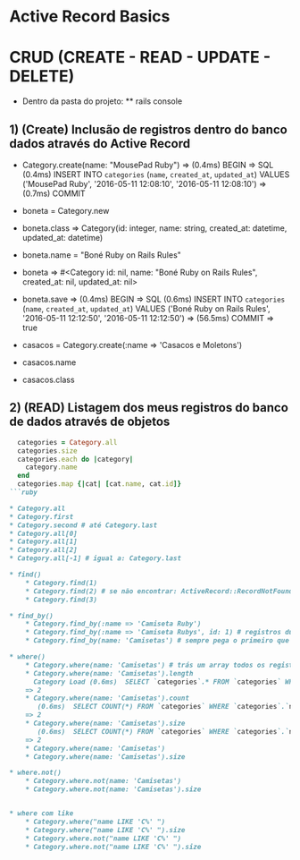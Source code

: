 Active Record Basics
====================

# CRUD (CREATE - READ - UPDATE - DELETE)

* Dentro da pasta do projeto:
	** rails console 

## 1) (Create) Inclusão de registros dentro do banco dados através do Active Record
* Category.create(name: "MousePad Ruby")
 => (0.4ms)  BEGIN
 => SQL (0.4ms)  INSERT INTO `categories` (`name`, `created_at`, `updated_at`) VALUES ('MousePad Ruby', '2016-05-11 12:08:10', '2016-05-11 12:08:10')
 => (0.7ms)  COMMIT

* boneta = Category.new
* boneta.class
 => Category(id: integer, name: string, created_at: datetime, updated_at: datetime)

* boneta.name = "Boné Ruby on Rails Rules"
* boneta
	=> #<Category id: nil, name: "Boné Ruby on Rails Rules", created_at: nil, updated_at: nil>
* boneta.save
	=>    (0.4ms)  BEGIN
	=>   SQL (0.6ms)  INSERT INTO `categories` (`name`, `created_at`, `updated_at`) VALUES ('Boné Ruby on Rails Rules', '2016-05-11 12:12:50', '2016-05-11 12:12:50')
	=>    (56.5ms)  COMMIT
	=> true
* casacos = Category.create(:name => 'Casacos e Moletons')
* casacos.name
* casacos.class


## 2) (READ) Listagem dos meus registros do banco de dados através de objetos

```ruby
  categories = Category.all
  categories.size
  categories.each do |category|
	category.name
  end
  categories.map {|cat| [cat.name, cat.id]}
```ruby

* Category.all
* Category.first
* Category.second # até Category.last
* Category.all[0]
* Category.all[1]
* Category.all[2]
* Category.all[-1] # igual a: Category.last

* find()
	* Category.find(1)
	* Category.find(2) # se não encontrar: ActiveRecord::RecordNotFound: Couldn't find Category with 'id'=2
	* Category.find(3)

* find_by()
	* Category.find_by(:name => 'Camiseta Ruby')
	* Category.find_by(:name => 'Camiseta Rubys', id: 1) # registros duplicados:
	* Category.find_by(name: 'Camisetas') # sempre pega o primeiro que achar

* where()
	* Category.where(name: 'Camisetas') # trás um array todos os registros encontrados
	* Category.where(name: 'Camisetas').length
	  Category Load (0.6ms)  SELECT `categories`.* FROM `categories` WHERE `categories`.`name` = 'Camisetas'
	=> 2
	* Category.where(name: 'Camisetas').count
	   (0.6ms)  SELECT COUNT(*) FROM `categories` WHERE `categories`.`name` = 'Camisetas'
	=> 2
	* Category.where(name: 'Camisetas').size
	   (0.6ms)  SELECT COUNT(*) FROM `categories` WHERE `categories`.`name` = 'Camisetas'
	=> 2
	* Category.where(name: 'Camisetas')
	* Category.where(name: 'Camisetas').size

* where.not()
	* Category.where.not(name: 'Camisetas')
	* Category.where.not(name: 'Camisetas').size		


* where com like
	* Category.where("name LIKE 'C%' ")
	* Category.where("name LIKE 'C%' ").size
	* Category.where.not("name LIKE 'C%' ")
	* Category.where.not("name LIKE 'C%' ").size





